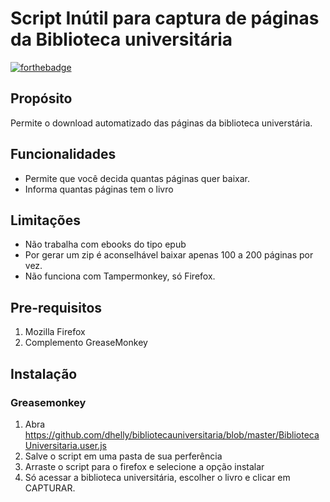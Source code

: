 # Script Inútil para captura de páginas da Biblioteca universitária #

[![forthebadge](http://forthebadge.com/images/badges/fuck-it-ship-it.svg)](http://forthebadge.com)

## Propósito ##

Permite o download automatizado das páginas da biblioteca universtária.

## Funcionalidades ##

- Permite que você decida quantas páginas quer baixar.
- Informa quantas páginas tem  o livro

## Limitações ##

- Não trabalha com ebooks do tipo epub
- Por gerar um zip é aconselhável baixar apenas 100 a 200 páginas por vez.
- Não funciona com Tampermonkey, só Firefox.

## Pre-requisitos ##
1. Mozilla Firefox
2. Complemento GreaseMonkey

## Instalação ##

### Greasemonkey ###
1. Abra https://github.com/dhelly/bibliotecauniversitaria/blob/master/BibliotecaUniversitaria.user.js
2. Salve o script em uma pasta de sua perferência
3. Arraste o script para o firefox e selecione a opção instalar 
4. Só acessar a biblioteca universitária, escolher o livro e clicar em CAPTURAR.

